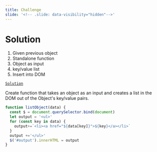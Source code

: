 ```yaml
---
title: Challenge
slide: '<!-- .slide: data-visibility="hidden"-->'
---
```


<!-- .slide: data-state="layout-title" class="bg-dark"-->

# Solution

1. Given previous object
1. Standalone function
1. Object as input
1. key/value list
1. Insert into DOM

<a href="https://github.dev/LinkedInLearning/javascript-functions-2502735/tree/01_07" target="_blank"><code class="code-royal">Solution</code></a>

> >

Create function that takes an object as an input and creates a list in the DOM out of the Object's key/value pairs.


```js
function listObject(data) {
  const $ = document.querySelector.bind(document)
  let output = '<ul>'
  for (const key in data) {
    output+=`<li><a href="${data[key]}">${key}</a></li>`
  }
  output +='</ul>'
  $('#output').innerHTML = output
}
```
